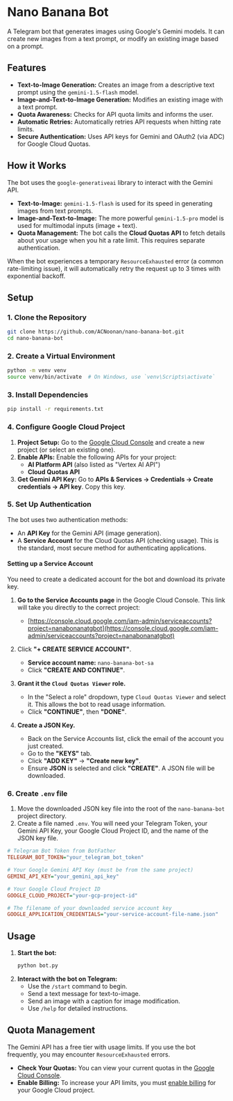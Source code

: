 # Nano Banana Bot

A Telegram bot that generates images using Google's Gemini models. It can create new images from a text prompt, or modify an existing image based on a prompt.

## Features

-   **Text-to-Image Generation:** Creates an image from a descriptive text prompt using the `gemini-1.5-flash` model.
-   **Image-and-Text-to-Image Generation:** Modifies an existing image with a text prompt.
-   **Quota Awareness:** Checks for API quota limits and informs the user.
-   **Automatic Retries:** Automatically retries API requests when hitting rate limits.
-   **Secure Authentication:** Uses API keys for Gemini and OAuth2 (via ADC) for Google Cloud Quotas.

## How it Works

The bot uses the `google-generativeai` library to interact with the Gemini API.

-   **Text-to-Image:** `gemini-1.5-flash` is used for its speed in generating images from text prompts.
-   **Image-and-Text-to-Image:** The more powerful `gemini-1.5-pro` model is used for multimodal inputs (image + text).
-   **Quota Management:** The bot calls the **Cloud Quotas API** to fetch details about your usage when you hit a rate limit. This requires separate authentication.

When the bot experiences a temporary `ResourceExhausted` error (a common rate-limiting issue), it will automatically retry the request up to 3 times with exponential backoff.

## Setup

### 1. Clone the Repository
```bash
git clone https://github.com/ACNoonan/nano-banana-bot.git
cd nano-banana-bot
```

### 2. Create a Virtual Environment
```bash
python -m venv venv
source venv/bin/activate  # On Windows, use `venv\Scripts\activate`
```

### 3. Install Dependencies
```bash
pip install -r requirements.txt
```

### 4. Configure Google Cloud Project
1.  **Project Setup:** Go to the [Google Cloud Console](https://console.cloud.google.com/) and create a new project (or select an existing one).
2.  **Enable APIs:** Enable the following APIs for your project:
    -   **AI Platform API** (also listed as "Vertex AI API")
    -   **Cloud Quotas API**
3.  **Get Gemini API Key:** Go to **APIs & Services -> Credentials -> Create credentials -> API key**. Copy this key.

### 5. Set Up Authentication

The bot uses two authentication methods:
-   An **API Key** for the Gemini API (image generation).
-   A **Service Account** for the Cloud Quotas API (checking usage). This is the standard, most secure method for authenticating applications.

#### Setting up a Service Account
You need to create a dedicated account for the bot and download its private key.

1.  **Go to the Service Accounts page** in the Google Cloud Console. This link will take you directly to the correct project:
    -   [https://console.cloud.google.com/iam-admin/serviceaccounts?project=nanabonanatgbot](https://console.cloud.google.com/iam-admin/serviceaccounts?project=nanabonanatgbot)

2.  Click **"+ CREATE SERVICE ACCOUNT"**.
    -   **Service account name:** `nano-banana-bot-sa`
    -   Click **"CREATE AND CONTINUE"**.

3.  **Grant it the `Cloud Quotas Viewer` role.**
    -   In the "Select a role" dropdown, type `Cloud Quotas Viewer` and select it. This allows the bot to read usage information.
    -   Click **"CONTINUE"**, then **"DONE"**.

4.  **Create a JSON Key.**
    -   Back on the Service Accounts list, click the email of the account you just created.
    -   Go to the **"KEYS"** tab.
    -   Click **"ADD KEY"** -> **"Create new key"**.
    -   Ensure **JSON** is selected and click **"CREATE"**. A JSON file will be downloaded.

### 6. Create `.env` file
1.  Move the downloaded JSON key file into the root of the `nano-banana-bot` project directory.
2.  Create a file named `.env`. You will need your Telegram Token, your Gemini API Key, your Google Cloud Project ID, and the name of the JSON key file.

```ini
# Telegram Bot Token from BotFather
TELEGRAM_BOT_TOKEN="your_telegram_bot_token"

# Your Google Gemini API Key (must be from the same project)
GEMINI_API_KEY="your_gemini_api_key"

# Your Google Cloud Project ID
GOOGLE_CLOUD_PROJECT="your-gcp-project-id"

# The filename of your downloaded service account key
GOOGLE_APPLICATION_CREDENTIALS="your-service-account-file-name.json"
```

## Usage

1.  **Start the bot:**
    ```bash
    python bot.py
    ```
2.  **Interact with the bot on Telegram:**
    -   Use the `/start` command to begin.
    -   Send a text message for text-to-image.
    -   Send an image with a caption for image modification.
    -   Use `/help` for detailed instructions.

## Quota Management
The Gemini API has a free tier with usage limits. If you use the bot frequently, you may encounter `ResourceExhausted` errors.

-   **Check Your Quotas:** You can view your current quotas in the [Google Cloud Console](https://console.cloud.google.com/iam-admin/quotas).
-   **Enable Billing:** To increase your API limits, you must [enable billing](https://cloud.google.com/billing/docs/how-to/modify-project) for your Google Cloud project.
